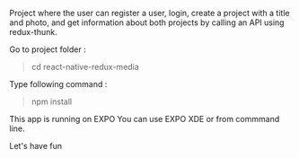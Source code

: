 Project where the user can register a user, login, create a project with a title and photo, and get information about both projects by calling an API using redux-thunk.

Go to project folder :
> cd react-native-redux-media

Type following command :  
> npm install  

This app is running on EXPO
You can use EXPO XDE or from commmand line.

Let's have fun




